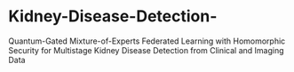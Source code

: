 # Kidney-Disease-Detection-
Quantum-Gated Mixture-of-Experts Federated Learning with Homomorphic Security for Multistage Kidney Disease Detection from Clinical and Imaging Data
